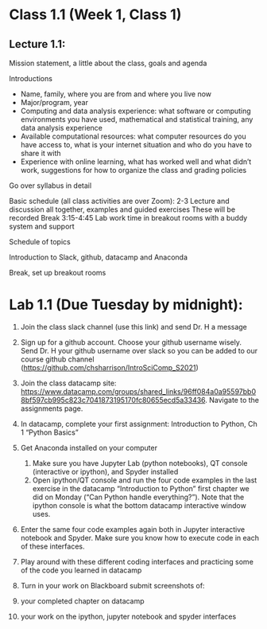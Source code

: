 # Class 1.1 (Week 1, Class 1)

## Lecture 1.1: 

Mission statement, a little about the class, goals and agenda

Introductions
-	Name, family, where you are from and where you live now
-	Major/program, year 
-	Computing and data analysis experience: what software or computing environments you have used, mathematical and statistical training, any data analysis experience
-	Available computational resources: what computer resources do you have access to, what is your internet situation and who do you have to share it with
-	Experience with online learning, what has worked well and what didn’t work, suggestions for how to organize the class and grading policies

Go over syllabus in detail

Basic schedule (all class activities are over Zoom):
2-3 Lecture and discussion all together, examples and guided exercises
These will be recorded
Break
3:15-4:45 Lab work time in breakout rooms with a buddy system and support

Schedule of topics

Introduction to Slack, github, datacamp and Anaconda

Break, set up breakout rooms

# Lab 1.1 (Due Tuesday by midnight):
1.	Join the class slack channel (use this link) and send Dr. H a message
1.	Sign up for a github account. Choose your github username wisely. Send Dr. H your github username over slack so you can be added to our course github channel (https://github.com/chsharrison/IntroSciComp_S2021)
1.	Join the class datacamp site: https://www.datacamp.com/groups/shared_links/96ff084a0a95597bb08bf597cb995c823c7041873195170fc80655ecd5a33436. Navigate to the assignments page.
1.	In datacamp, complete your first assignment: Introduction to Python, Ch 1 “Python Basics”
1.	Get Anaconda installed on your computer
    1.	Make sure you have Jupyter Lab (python notebooks), QT console (interactive or ipython), and Spyder installed
    1.	Open ipython/QT console and run the four code examples in the last exercise in the datacamp “Introduction to Python” first chapter we did on Monday (“Can Python handle everything?”). Note that the ipython console is what the bottom datacamp interactive window uses.
   
   
   
   
   
   
1.	Enter the same four code examples again both in Jupyter interactive notebook and Spyder. Make sure you know how to execute code in each of these interfaces.
   2.	Play around with these different coding interfaces and practicing some of the code you learned in datacamp
6.	Turn in your work on Blackboard submit screenshots of:
   1.	your completed chapter on datacamp
   2.	your work on the ipython, jupyter notebook and spyder interfaces
